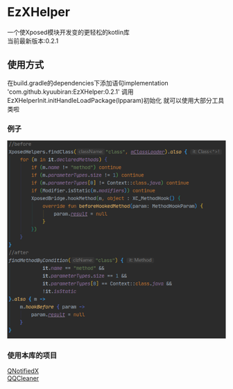 # EzXHelper
一个使Xposed模块开发变的更轻松的kotlin库    
当前最新版本:0.2.1
## 使用方式
在build.gradle的dependencies下添加语句implementation 'com.github.kyuubiran:EzXHelper:0.2.1'
调用EzXHelperInit.initHandleLoadPackage(lpparam)初始化 就可以使用大部分工具类啦
### 例子
![image](example/example.png)
### 使用本库的项目
[QNotifiedX](https://github.com/QNotifiedX/QNotifiedX)    
[QQCleaner](https://github.com/KyuubiRan/QQCleaner)
